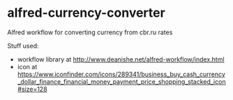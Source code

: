 # alfred-currency-converter
Alfred workflow for converting currency from cbr.ru rates

Stuff used:
* workflow library at http://www.deanishe.net/alfred-workflow/index.html
* icon at https://www.iconfinder.com/icons/289341/business_buy_cash_currency_dollar_finance_financial_money_payment_price_shopping_stacked_icon#size=128
